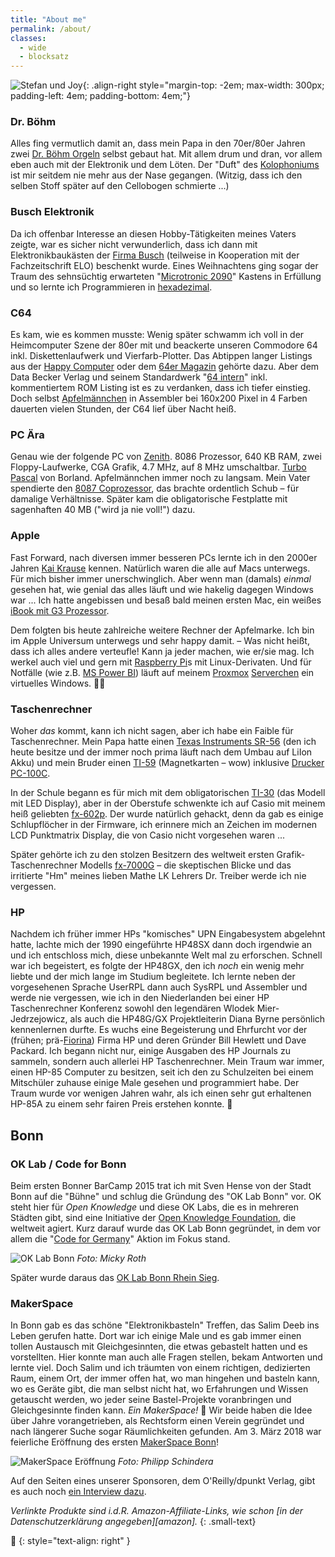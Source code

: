 ```yaml
---
title: "About me"
permalink: /about/
classes:
  - wide
  - blocksatz
---
```

![Stefan und Joy](/assets/images/StefanJoy.jpeg){: .align-right style="margin-top: -2em; max-width: 300px; padding-left: 4em; padding-bottom: 4em;"}

### Dr. Böhm
Alles fing vermutlich damit an, dass mein Papa in den 70er/80er Jahren zwei [Dr. Böhm Orgeln][drboehm] selbst gebaut hat. Mit allem drum und dran, vor allem eben auch mit der Elektronik und dem Löten. Der "Duft" des [Kolophoniums][kolophonium] ist mir seitdem nie mehr aus der Nase gegangen. (Witzig, dass ich den selben Stoff später auf den Cellobogen schmierte ...)

### Busch Elektronik
Da ich offenbar Interesse an diesen Hobby-Tätigkeiten meines Vaters zeigte, war es sicher nicht verwunderlich, dass ich dann mit Elektronikbaukästen der [Firma Busch][busch] (teilweise in Kooperation mit der Fachzeitschrift ELO) beschenkt wurde. Eines Weihnachtens ging sogar der Traum des sehnsüchtig erwarteten "[Microtronic 2090][micro2090]" Kastens in Erfüllung und so lernte ich Programmieren in [hexadezimal][hex].

### C64
Es kam, wie es kommen musste: Wenig später schwamm ich voll in der Heimcomputer Szene der 80er mit und beackerte unseren Commodore 64 inkl. Diskettenlaufwerk und Vierfarb-Plotter. Das Abtippen langer Listings aus der [Happy Computer][happy] oder dem [64er Magazin][64er] gehörte dazu. Aber dem Data Becker Verlag und seinem Standardwerk "[64 intern][64intern]" inkl. kommentiertem ROM Listing ist es zu verdanken, dass ich tiefer einstieg. Doch selbst [Apfelmännchen][apfel] in Assembler bei 160x200 Pixel in 4 Farben dauerten vielen Stunden, der C64 lief über Nacht heiß.

### PC Ära
Genau wie der folgende PC von [Zenith][zenith]. 8086 Prozessor, 640 KB RAM, zwei Floppy-Laufwerke, CGA Grafik, 4.7 MHz, auf 8 MHz umschaltbar. [Turbo Pascal][pas] von Borland. Apfelmännchen immer noch zu langsam. Mein Vater spendierte den [8087 Coprozessor][8087], das brachte ordentlich Schub – für damalige Verhältnisse. Später kam die obligatorische Festplatte mit sagenhaften 40 MB ("wird ja nie voll!") dazu.

### Apple
Fast Forward, nach diversen immer besseren PCs lernte ich in den 2000er Jahren [Kai Krause][kai] kennen. Natürlich waren die alle auf Macs unterwegs. Für mich bisher immer unerschwinglich. Aber wenn man (damals) _einmal_ gesehen hat, wie genial das alles läuft und wie hakelig dagegen Windows war ... Ich hatte angebissen und besaß bald meinen ersten Mac, ein weißes [iBook mit G3 Prozessor][ibook].

Dem folgten bis heute zahlreiche weitere Rechner der Apfelmarke. Ich bin im Apple Universum unterwegs und sehr happy damit. – Was nicht heißt, dass ich alles andere verteufle! Kann ja jeder machen, wie er/sie mag. Ich werkel auch viel und gern mit [Raspberry Pi][raspi]s mit Linux-Derivaten. Und für Notfälle (wie z.B. [MS Power BI][pbi]) läuft auf meinem [Proxmox][prox] [Serverchen][nipogi-minipc] ein virtuelles Windows. 🤷‍♂️

### Taschenrechner
Woher _das_ kommt, kann ich nicht sagen, aber ich habe ein Faible für Taschenrechner. Mein Papa hatte einen [Texas Instruments SR-56][sr56] (den ich heute besitze und der immer noch prima läuft nach dem Umbau auf LiIon Akku) und mein Bruder einen [TI-59][ti59] (Magnetkarten – wow) inklusive [Drucker PC-100C][pc100c].

In der Schule begann es für mich mit dem obligatorischen [TI-30][ti30] (das Modell mit LED Display), aber in der Oberstufe schwenkte ich auf Casio mit meinem heiß geliebten [fx-602p][602p]. Der wurde natürlich gehackt, denn da gab es einige Schlupflöcher in der Firmware, ich erinnere mich an Zeichen im modernen LCD Punktmatrix Display, die von Casio nicht vorgesehen waren ...

Später gehörte ich zu den stolzen Besitzern des weltweit ersten Grafik-Taschenrechner Modells [fx-7000G][7000g] – die skeptischen Blicke und das irritierte "Hm" meines lieben Mathe LK Lehrers Dr. Treiber werde ich nie vergessen.

### HP
Nachdem ich früher immer HPs "komisches" UPN Eingabesystem abgelehnt hatte, lachte mich der 1990 eingeführte HP48SX dann doch irgendwie an und ich entschloss mich, diese unbekannte Welt mal zu erforschen. Schnell war ich begeistert, es folgte der HP48GX, den ich _noch_ ein wenig mehr liebte und der mich lange im Studium begleitete. Ich lernte neben der vorgesehenen Sprache UserRPL dann auch SysRPL und Assembler und werde nie vergessen, wie ich in den Niederlanden bei einer HP Taschenrechner Konferenz sowohl den legendären Wlodek Mier-Jedrzejowicz, als auch die HP48G/GX Projektleiterin Diana Byrne persönlich kennenlernen durfte.
Es wuchs eine Begeisterung und Ehrfurcht vor der (frühen; prä-[Fiorina][carly]) Firma HP und deren Gründer Bill Hewlett und Dave Packard. Ich begann nicht nur, einige Ausgaben des HP Journals zu sammeln, sondern auch allerlei HP Taschenrechner. Mein Traum war immer, einen HP-85 Computer zu besitzen, seit ich den zu Schulzeiten bei einem Mitschüler zuhause einige Male gesehen und programmiert habe. Der Traum wurde vor wenigen Jahren wahr, als ich einen sehr gut erhaltenen HP-85A zu einem sehr fairen Preis erstehen konnte. 🤩

## Bonn
### OK Lab / Code for Bonn
Beim ersten Bonner BarCamp 2015 trat ich mit Sven Hense von der Stadt Bonn auf die "Bühne" und schlug die Gründung des "OK Lab Bonn" vor. OK steht hier für _Open Knowledge_ und diese OK Labs, die es in mehreren Städten gibt, sind eine Initiative der [Open Knowledge Foundation][okf], die weltweit agiert. Kurz darauf wurde das OK Lab Bonn gegründet, in dem vor allem die "[Code for Germany][cfg]" Aktion im Fokus stand.

![OK Lab Bonn](../assets/images/oklabbonn.jpg)
_Foto: Micky Roth_

Später wurde daraus das [OK Lab Bonn Rhein Sieg][oklab-brs].

### MakerSpace
In Bonn gab es das schöne "Elektronikbasteln" Treffen, das Salim Deeb ins Leben gerufen hatte. Dort war ich einige Male und es gab immer einen tollen Austausch mit Gleichgesinnten, die etwas gebastelt hatten und es vorstellten. Hier konnte man auch alle Fragen stellen, bekam Antworten und lernte viel.
Doch Salim und ich träumten von einem richtigen, dedizierten Raum, einem Ort, der immer offen hat, wo man hingehen und basteln kann, wo es Geräte gibt, die man selbst nicht hat, wo Erfahrungen und Wissen getauscht werden, wo jeder seine Bastel-Projekte voranbringen und Gleichgesinnte finden kann. _Ein MakerSpace!_ 🤩
Wir beide haben die Idee über Jahre vorangetrieben, als Rechtsform einen Verein gegründet und nach längerer Suche sogar Räumlichkeiten gefunden. Am 3. März 2018 war feierliche Eröffnung des ersten [MakerSpace Bonn][msb]!

![MakerSpace Eröffnung](../assets/images/makerspace1.jpeg)
_Foto: Philipp Schindera_

Auf den Seiten eines unserer Sponsoren, dem O'Reilly/dpunkt Verlag, gibt es auch noch [ein Interview dazu][interview].

*Verlinkte Produkte sind i.d.R. Amazon-Affiliate-Links, wie schon [in der Datenschutzerklärung angegeben][amazon].*
{: .small-text}

🔲
{: style="text-align: right" }


[602p]: https://en.wikipedia.org/wiki/Casio_FX-602P_series
[64er]: https://de.wikipedia.org/wiki/64’er
[64intern]: https://www.c64-wiki.de/wiki/64_intern
[7000g]: https://en.wikipedia.org/wiki/Casio_fx-7000G
[8087]: https://de.wikipedia.org/wiki/Intel_8087
[apfel]: https://de.wikipedia.org/wiki/Mandelbrot-Menge
[busch]: https://de.wikipedia.org/wiki/Busch_(Modellbahnzubehör)
[carly]: https://de.wikipedia.org/wiki/Carly_Fiorina
[cfg]: https://codefor.de
[drboehm]: https://de.wikipedia.org/wiki/Dr.-Böhm-Orgel
[happy]: https://de.wikipedia.org/wiki/Happy_Computer
[hex]: https://de.wikipedia.org/wiki/Hexadezimalsystem
[ibook]: https://de.wikipedia.org/wiki/IBook#iBook_Dual_USB
[interview]: https://dpunkt.de/einfach-mal-machen-makerspace-bonn/
[kai]: https://de.wikipedia.org/wiki/Kai_Krause
[kolophonium]: https://de.wikipedia.org/wiki/Kolophonium
[micro2090]: https://www.busch-modell.de/information/Microtronic-Computer.aspx
[msb]: https://makerspacebonn.de
[nipogi-minipc]: https://amzn.to/4mXEfQb
[okf]: https://okfn.org/en/
[oklab-brs]: https://codeforbonnrheinsieg.de/
[pas]: https://de.wikipedia.org/wiki/Turbo_Pascal
[pbi]: https://www.microsoft.com/de-de/power-platform/products/power-bi?market=de
[pc100c]: http://www.datamath.org/Sci/WEDGE/PC-100C.htm
[prox]: https://www.proxmox.com/de/produkte/proxmox-virtual-environment/uebersicht
[raspi]: https://www.raspberrypi.com
[sr56]: http://www.datamath.org/SCI/WEDGE/SR-56.htm
[ti30]: http://www.datamath.org/SCI/MAJESTIC/TI-30.htm
[ti59]: http://www.datamath.org/SCI/WEDGE/TI-59.htm
[zenith]: https://de.wikipedia.org/wiki/Zenith_Electronics_Corporation
